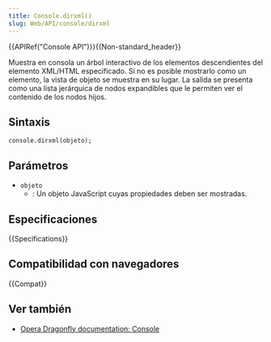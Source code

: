```yaml
---
title: Console.dirxml()
slug: Web/API/console/dirxml
---
```


{{APIRef("Console API")}}{{Non-standard_header}}

Muestra en consola un árbol interactivo de los elementos descendientes del elemento XML/HTML especificado. Si no es posible mostrarlo como un elemento, la vista de objeto se muestra en su lugar. La salida se presenta como una lista jerárquica de nodos expandibles que le permiten ver el contenido de los nodos hijos.

## Sintaxis

```
console.dirxml(objeto);
```

## Parámetros

- `objeto`
  - : Un objeto JavaScript cuyas propiedades deben ser mostradas.

## Especificaciones

{{Specifications}}

## Compatibilidad con navegadores

{{Compat}}

## Ver también

- [Opera Dragonfly documentation: Console](http://www.opera.com/dragonfly/documentation/console/)
